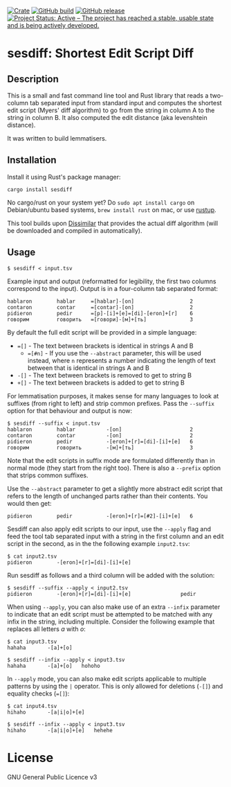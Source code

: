 [![Crate](https://img.shields.io/crates/v/sesdiff.svg)](https://crates.io/crates/sesdiff)
[![GitHub build](https://github.com/proycon/sesdiff/actions/workflows/sesdiff.yml/badge.svg?branch=master)](https://github.com/proycon/sesdiff/actions/)
[![GitHub release](https://img.shields.io/github/release/proycon/sesdiff.svg)](https://GitHub.com/proycon/sesdiff/releases/)
[![Project Status: Active – The project has reached a stable, usable state and is being actively developed.](https://www.repostatus.org/badges/latest/active.svg)](https://www.repostatus.org/#active)

# sesdiff: Shortest Edit Script Diff

## Description

This is a small and fast command line tool and Rust library that reads a two-column tab separated input from standard input and computes the shortest edit script (Myers' diff algorithm) to go from the string in column A to the string in column B. It also computed the edit distance (aka levenshtein distance).

It was written to build lemmatisers.

## Installation

Install it using Rust's package manager:

```
cargo install sesdiff
```

No cargo/rust on your system yet? Do ``sudo apt install cargo`` on Debian/ubuntu based systems, ``brew install rust`` on mac, or use [rustup](https://rustup.rs/).

This tool builds upon [Dissimilar](https://crates.io/crates/dissimilar) that provides the actual diff algorithm (will be
downloaded and compiled in automatically).

## Usage

```
$ sesdiff < input.tsv
```

Example input and output (reformatted for legibility, the first two columns correspond to the input). Output is in a four-column tab separated format:

```
hablaron        hablar     =[hablar]-[on]                  2
contaron        contar     =[contar]-[on]                  2
pidieron        pedir      =[p]-[i]+[e]=[di]-[eron]+[r]    6
говорим         говорить   =[говори]-[м]+[ть]              3
```

By default the full edit script will be provided in a simple language:

* ``=[]`` - The text between brackets is identical in strings A and B
    * ``=[#n]`` - If you use the ``--abstract`` parameter, this will be used instead, where ``n`` represents a number
      indicating the length of text between  that is identical in strings A and B
* ``-[]`` - The text between brackets is removed to get to string B
* ``+[]`` - The text between brackets is added to get to string B

For lemmatisation purposes, it makes sense for many languages to look at
suffixes (from right to left) and strip common prefixes. Pass the ``--suffix``
option for that behaviour and output is now:

```
$ sesdiff --suffix < input.tsv
hablaron        hablar          -[on]                      2
contaron        contar          -[on]                      2
pidieron        pedir           -[eron]+[r]=[di]-[i]+[e]   6
говорим         говорить        -[м]+[ть]                  3
```

Note that the edit scripts in suffix mode are formulated differently than in normal mode (they start from the right
too). There is also a ``--prefix`` option that strips common suffixes.

Use the ``--abstract`` parameter to get a slightly more abstract edit script that refers to the length of unchanged parts
rather than their contents. You would then get:

```
pidieron        pedir           -[eron]+[r]=[#2]-[i]+[e]   6
```
Sesdiff can also apply edit scripts to our input, use the ``--apply`` flag and feed the tool tab separated input with
a string in the first column and an edit script in the second, as in the the following example ``input2.tsv``:

```
$ cat input2.tsv
pidieron        -[eron]+[r]=[di]-[i]+[e]
```

Run sesdiff as follows and a third column will be added with the solution:

```
$ sesdiff --suffix --apply < input2.tsv
pidieron        -[eron]+[r]=[di]-[i]+[e]                pedir
```

When using ``--apply``, you can also make use of an extra ``--infix`` parameter to indicate that an edit script must be
attempted to be matched with any infix in the string, including multiple. Consider the following example that replaces
all letters *a* with *o*:

```
$ cat input3.tsv
hahaha       -[a]+[o]

$ sesdiff --infix --apply < input3.tsv
hahaha       -[a]+[o]	hohoho
```

In ``--apply`` mode, you can also make edit scripts applicable to multiple patterns by using the ``|`` operator. This is
only allowed for deletions (``-[]``) and equality checks (``=[]``):

```
$ cat input4.tsv
hihaho       -[a|i|o]+[e]

$ sesdiff --infix --apply < input3.tsv
hihaho       -[a|i|o]+[e]	hehehe
```

# License

GNU General Public Licence v3

